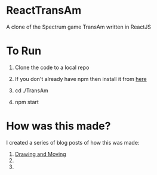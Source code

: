 # ReactTransAm
A clone of the Spectrum game TransAm written in ReactJS


# To Run

1. Clone the code to a local repo

2. If you don't already have npm then install it from <a href="https://www.npmjs.com/get-npm">here</a>

3. cd ./TransAm

4. npm start


# How was this made?

I created a series of blog posts of how this was made:

1. <a href="https://www.pmichaels.net/2019/06/03/creating-a-car-game-in-react-part-1-drawing-and-moving/">Drawing and Moving</a>
2. 
3. 